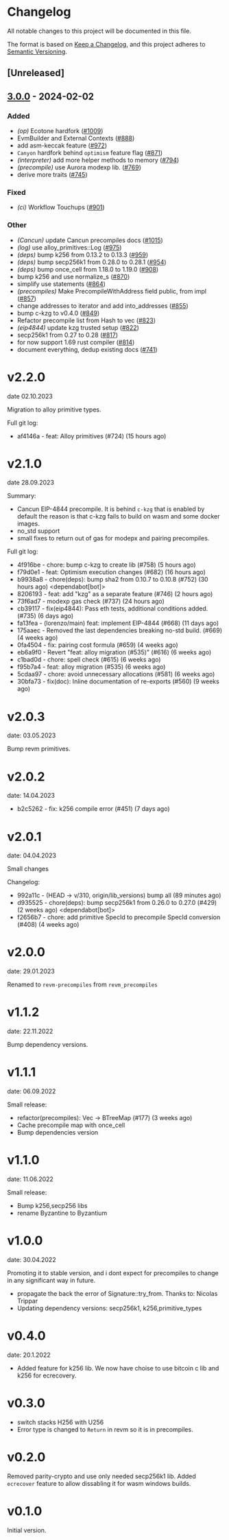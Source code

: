 # Changelog
All notable changes to this project will be documented in this file.

The format is based on [Keep a Changelog](https://keepachangelog.com/en/1.0.0/),
and this project adheres to [Semantic Versioning](https://semver.org/spec/v2.0.0.html).

## [Unreleased]

## [3.0.0](https://github.com/baoguomarshall/revm/compare/revm-precompile-v2.2.0...revm-precompile-v3.0.0) - 2024-02-02

### Added
- *(op)* Ecotone hardfork ([#1009](https://github.com/baoguomarshall/revm/pull/1009))
- EvmBuilder and External Contexts ([#888](https://github.com/baoguomarshall/revm/pull/888))
- add asm-keccak feature ([#972](https://github.com/baoguomarshall/revm/pull/972))
- `Canyon` hardfork behind `optimism` feature flag ([#871](https://github.com/baoguomarshall/revm/pull/871))
- *(interpreter)* add more helper methods to memory ([#794](https://github.com/baoguomarshall/revm/pull/794))
- *(precompile)* use Aurora modexp lib. ([#769](https://github.com/baoguomarshall/revm/pull/769))
- derive more traits ([#745](https://github.com/baoguomarshall/revm/pull/745))

### Fixed
- *(ci)* Workflow Touchups ([#901](https://github.com/baoguomarshall/revm/pull/901))

### Other
- *(Cancun)* update Cancun precompiles docs ([#1015](https://github.com/baoguomarshall/revm/pull/1015))
- *(log)* use alloy_primitives::Log ([#975](https://github.com/baoguomarshall/revm/pull/975))
- *(deps)* bump k256 from 0.13.2 to 0.13.3 ([#959](https://github.com/baoguomarshall/revm/pull/959))
- *(deps)* bump secp256k1 from 0.28.0 to 0.28.1 ([#954](https://github.com/baoguomarshall/revm/pull/954))
- *(deps)* bump once_cell from 1.18.0 to 1.19.0 ([#908](https://github.com/baoguomarshall/revm/pull/908))
- bump k256 and use normalize_s ([#870](https://github.com/baoguomarshall/revm/pull/870))
- simplify use statements ([#864](https://github.com/baoguomarshall/revm/pull/864))
- *(precompiles)* Make PrecompileWithAddress field public, from impl ([#857](https://github.com/baoguomarshall/revm/pull/857))
- change addresses to iterator and add into_addresses ([#855](https://github.com/baoguomarshall/revm/pull/855))
- bump c-kzg to v0.4.0 ([#849](https://github.com/baoguomarshall/revm/pull/849))
- Refactor precompile list from Hash to vec ([#823](https://github.com/baoguomarshall/revm/pull/823))
- *(eip4844)* update kzg trusted setup ([#822](https://github.com/baoguomarshall/revm/pull/822))
- secp256k1 from 0.27 to 0.28 ([#817](https://github.com/baoguomarshall/revm/pull/817))
- for now support 1.69 rust compiler ([#814](https://github.com/baoguomarshall/revm/pull/814))
- document everything, dedup existing docs ([#741](https://github.com/baoguomarshall/revm/pull/741))

# v2.2.0
date 02.10.2023

Migration to alloy primitive types.

Full git log:
* af4146a - feat: Alloy primitives (#724) (15 hours ago) <evalir>

# v2.1.0
date 28.09.2023

 Summary:
 * Cancun EIP-4844 precompile. It is behind `c-kzg` that is enabled by default
    the reason is that c-kzg fails to build on wasm and some docker images.
 * no_std support
 * small fixes to return out of gas for modepx and pairing precompiles.

Full git log:
* 4f916be - chore: bump c-kzg to create lib (#758) (5 hours ago) <rakita>
* f79d0e1 - feat: Optimism execution changes (#682) (16 hours ago) <clabby>
* b9938a8 - chore(deps): bump sha2 from 0.10.7 to 0.10.8 (#752) (30 hours ago) <dependabot[bot]>
* 8206193 - feat: add "kzg" as a separate feature (#746) (2 hours ago) <DaniPopes>
* 73f6ad7 - modexp gas check (#737) (24 hours ago) <Alessandro Mazza>
* cb39117 - fix(eip4844): Pass eth tests, additional conditions added. (#735) (6 days ago) <rakita>
* fa13fea - (lorenzo/main) feat: implement EIP-4844 (#668) (11 days ago) <DaniPopes>
* 175aaec - Removed the last dependencies breaking no-std build. (#669) (4 weeks ago) <Lucas Clemente Vella>
* 0fa4504 - fix: pairing cost formula  (#659) (4 weeks ago) <xkx>
* eb6a9f0 - Revert "feat: alloy migration (#535)" (#616) (6 weeks ago) <rakita>
* c1bad0d - chore: spell check (#615) (6 weeks ago) <Roman Krasiuk>
* f95b7a4 - feat: alloy migration (#535) (6 weeks ago) <DaniPopes>
* 5cdaa97 - chore: avoid unnecessary allocations (#581) (6 weeks ago) <DaniPopes>
* 30bfa73 - fix(doc): Inline documentation of re-exports (#560) (9 weeks ago) <Yiannis Marangos>

# v2.0.3
date: 03.05.2023

Bump revm primitives.

# v2.0.2
date: 14.04.2023

* b2c5262 - fix: k256 compile error (#451) (7 days ago) <rakita>

# v2.0.1
date: 04.04.2023

Small changes

Changelog:
* 992a11c - (HEAD -> v/310, origin/lib_versions) bump all (89 minutes ago) <rakita>
* d935525 - chore(deps): bump secp256k1 from 0.26.0 to 0.27.0 (#429) (2 weeks ago) <dependabot[bot]>
* f2656b7 - chore: add primitive SpecId to precompile SpecId conversion (#408) (4 weeks ago) <Matthias Seitz>
# v2.0.0
date: 29.01.2023

Renamed to `revm-precompiles` from `revm_precompiles`

# v1.1.2
date: 22.11.2022

Bump dependency versions.

# v1.1.1
date: 06.09.2022

Small release:
* refactor(precompiles): Vec -> BTreeMap (#177) (3 weeks ago) <Alexey Shekhirin>
* Cache precompile map with once_cell
* Bump dependencies version

# v1.1.0
date: 11.06.2022

Small release:
* Bump k256,secp256 libs
* rename Byzantine to Byzantium

# v1.0.0
date: 30.04.2022

Promoting it to stable version, and i dont expect for precompiles to change in any significant way in future.

* propagate the back the error of Signature::try_from. Thanks to: Nicolas Trippar
* Updating dependency versions: secp256k1, k256,primitive_types
# v0.4.0
date: 20.1.2022

* Added feature for k256 lib. We now have choise to use bitcoin c lib and k256 for ecrecovery.

# v0.3.0

* switch stacks H256 with U256 
* Error type is changed to `Return` in revm so it is in precompiles.
# v0.2.0

Removed parity-crypto and use only needed secp256k1 lib. Added `ecrecover` feature to allow dissabling it for wasm windows builds.

# v0.1.0

Initial version.